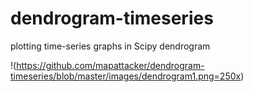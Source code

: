 # dendrogram-timeseries
plotting time-series graphs in Scipy dendrogram

!(https://github.com/mapattacker/dendrogram-timeseries/blob/master/images/dendrogram1.png=250x)
